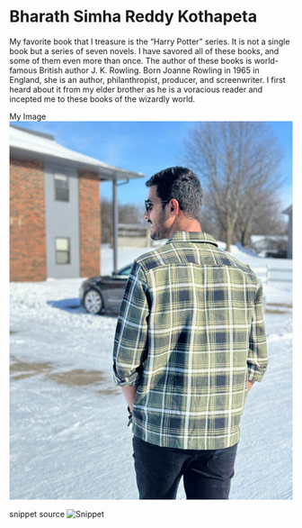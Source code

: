 
# Bharath Simha Reddy Kothapeta

My favorite book that I treasure is the “Harry Potter” series. It is not a single book but a series of seven novels. I have savored all of these books, and some of them even more than once. The author of these books is world-famous British author J. K. Rowling. Born Joanne Rowling in 1965 in England, she is an author, philanthropist, producer, and screenwriter. I first heard about it from my elder brother as he is a voracious reader and incepted me to these books of the wizardly world.

My Image ![Image](Photo.jpg)

snippet source ![ Snippet](https://code.pieces.app/collections/python)
